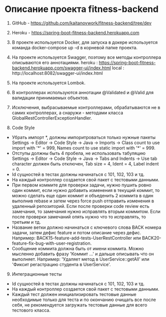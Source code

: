 Описание проекта fitness-backend
=====================================

1) GitHub - https://github.com/kaitanovwork/fitness-backend/tree/dev

2) Heroku - https://spring-boot-fitness-backend.herokuapp.com

3) В проекте используется Docker, для запуска в докере используется команда docker-compose up -d в корневой папке проекта.

4) На проекте используется Swagger, поэтому все методы контроллера описываются его аннотациями.
   heroku : https://spring-boot-fitness-backend.herokuapp.com/swagger-ui/index.html
   local : http://localhost:8082/swagger-ui/index.html

5) На проекте используется Lombok.

6) В контроллерах используются аннотации @Validated и @Valid для валидации принимаемых объектов.

7) Исключения, выбрасываемые контроллерами, обрабатываются не в самих контроллерах, а снаружи - методами класса GlobalRestControllerExceptionHandler.

8) Code Style
* Убрать импорт \*, должны импоритроваться только нужные пакеты Settings -> Editor -> Code Style -> Java -> Imports -> Class count to use import with '\*' = 999, Names count to use static import with '\*' = 999.
* Отступы должны быть 4 пробела, не использовать табуляцию Settings -> Editor -> Code Style -> Java -> Tabs and Indents -> Use tab character должен быть отключен, Tab size = 4, Ident = 4, Label indent = 0.
* Id сущностей в тестах должны начинаться с 101, 102, 103 и тд.
* На каждый контроллер создается свой пакет с тестовыми данными.
* При первом коммите для проверки задачи, нужно пушить ровно один коммит, если нужно добавить изменения в текущий коммит, то можно сделать еще один коммит и объеденить 2 коммита в один выполнив rebase и затем через force push отправить изменения в удаленный репозиторий. Если после проверки code review есть замечания, то замечания нужно исправлять вторым коммитом. Если после проверки замечаний опять нужно что то исправлять, то третьим и тд.  
* Название ветки должно начинаться с ключевого слова BACK номера задачи, затем дефис feature и потом описание через дефис. Например: BACK15-feature-add-tests-UserRestController или BACK20-feature-fix-bug-with-user-registration.
* Сообщение коммита должна быть от имени коммита. Можно мысленно добавить фразу 'Коммит ...' и дальше описывать что он выполняет. Например: 'Удаляет метод в UserService::getAll' или 'Фиксит регастрацию студента в UserService'.

9) Интеграционные тесты
* Id сущностей в тестах должны начинаться с 101, 102, 103 и тд.
* На каждый контроллер создается свой пакет с тестовыми данными.
* Каждый тест должен инициализировать тестовые данные необходимые только для теста и по окончанию очищать все после себя, не рекомендуется загружать тестовые данные для всего тестового класса.